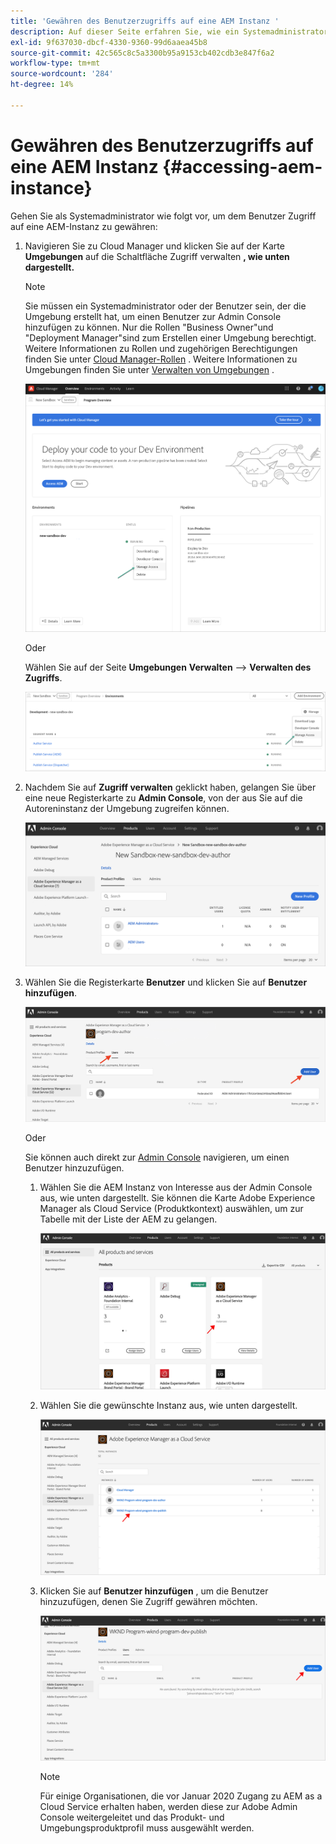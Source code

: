 ```yaml
---
title: 'Gewähren des Benutzerzugriffs auf eine AEM Instanz '
description: Auf dieser Seite erfahren Sie, wie ein Systemadministrator Benutzern Zugriff auf eine AEM gewährt.
exl-id: 9f637030-dbcf-4330-9360-99d6aaea45b8
source-git-commit: 42c565c8c5a3300b95a9153cb402cdb3e847f6a2
workflow-type: tm+mt
source-wordcount: '284'
ht-degree: 14%

---
```


# Gewähren des Benutzerzugriffs auf eine AEM Instanz {#accessing-aem-instance}

Gehen Sie als Systemadministrator wie folgt vor, um dem Benutzer Zugriff auf eine AEM-Instanz zu gewähren:

1. Navigieren Sie zu Cloud Manager und klicken Sie auf der Karte **Umgebungen** auf die Schaltfläche Zugriff verwalten **, wie unten dargestellt.**

   >[!NOTE]
   >Sie müssen ein Systemadministrator oder der Benutzer sein, der die Umgebung erstellt hat, um einen Benutzer zur Admin Console hinzufügen zu können. Nur die Rollen &quot;Business Owner&quot;und &quot;Deployment Manager&quot;sind zum Erstellen einer Umgebung berechtigt. Weitere Informationen zu Rollen und zugehörigen Berechtigungen finden Sie unter [Cloud Manager-Rollen](/help/onboarding/what-is-required/user-roles-permissions.md) . Weitere Informationen zu Umgebungen finden Sie unter [Verwalten von Umgebungen](/help/implementing/cloud-manager/manage-environments.md) .

   ![](/help/implementing/cloud-manager/getting-access-to-aem-in-cloud/assets/sys-admin6.png)

   Oder

   Wählen Sie auf der Seite **Umgebungen** **Verwalten** —> **Verwalten des Zugriffs**.

   ![](/help/implementing/cloud-manager/getting-access-to-aem-in-cloud/assets/sys-admin4.png)


1. Nachdem Sie auf **Zugriff verwalten** geklickt haben, gelangen Sie über eine neue Registerkarte zu **Admin Console**, von der aus Sie auf die Autoreninstanz der Umgebung zugreifen können.

   ![](/help/implementing/cloud-manager/getting-access-to-aem-in-cloud/assets/sys-admin-2.png)

1. Wählen Sie die Registerkarte **Benutzer** und klicken Sie auf **Benutzer hinzufügen**.

   ![](/help/onboarding/what-is-required/assets/admin-console-5.png)



   Oder

   Sie können auch direkt zur [Admin Console](https://adminconsole.adobe.com) navigieren, um einen Benutzer hinzuzufügen.

   1. Wählen Sie die AEM Instanz von Interesse aus der Admin Console aus, wie unten dargestellt. Sie können die Karte Adobe Experience Manager als Cloud Service (Produktkontext) auswählen, um zur Tabelle mit der Liste der AEM zu gelangen.

      ![](/help/onboarding/what-is-required/assets/admin-console-6.png)

   1. Wählen Sie die gewünschte Instanz aus, wie unten dargestellt.

      ![](/help/onboarding/what-is-required/assets/admin-console-7.png)


   1. Klicken Sie auf **Benutzer hinzufügen** , um die Benutzer hinzuzufügen, denen Sie Zugriff gewähren möchten.

      ![](/help/onboarding/what-is-required/assets/admin-console-8.png)

      >[!NOTE]
      >Für einige Organisationen, die vor Januar 2020 Zugang zu AEM as a Cloud Service erhalten haben, werden diese zur Adobe Admin Console weitergeleitet und das Produkt- und Umgebungsproduktprofil muss ausgewählt werden.
